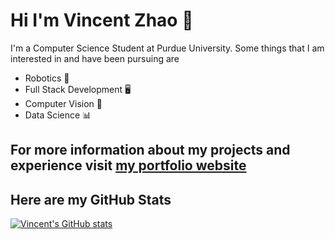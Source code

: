 # Hi I'm Vincent Zhao 🚀

I'm a Computer Science Student at Purdue University. Some things that I am interested in and have been pursuing are

- Robotics 🤖
- Full Stack Development 🖥️
- Computer Vision 👀
- Data Science 📊

## For more information about my projects and experience visit [my portfolio website](https://vincentzhao.fr)

## Here are my GitHub Stats

[![Vincent's GitHub stats](https://github-readme-stats.vercel.app/api/top-langs/?username=VincentZhao12&layout=compact&langs_count=8)](https://github.com/anuraghazra/github-readme-stats)
